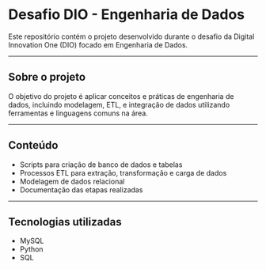 # Desafio DIO - Engenharia de Dados

Este repositório contém o projeto desenvolvido durante o desafio da Digital Innovation One (DIO) focado em Engenharia de Dados.

---

## Sobre o projeto

O objetivo do projeto é aplicar conceitos e práticas de engenharia de dados, incluindo modelagem, ETL, e integração de dados utilizando ferramentas e linguagens comuns na área.

---

## Conteúdo

- Scripts para criação de banco de dados e tabelas  
- Processos ETL para extração, transformação e carga de dados  
- Modelagem de dados relacional  
- Documentação das etapas realizadas  

---

## Tecnologias utilizadas
- MySQL
- Python
- SQL

